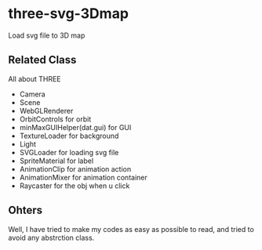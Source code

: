 # three-svg-3Dmap
Load svg file to 3D map

## Related Class
All about THREE  
- Camera 
- Scene
- WebGLRenderer
- OrbitControls for orbit
- minMaxGUIHelper(dat.gui) for GUI
- TextureLoader for background
- Light 
- SVGLoader for loading svg file
- SpriteMaterial for label
- AnimationClip for animation action
- AnimationMixer for animation container
- Raycaster for the obj when u click

## Ohters
Well, I have tried to make  my codes as easy as possible to read, and tried to avoid any abstrction class.
